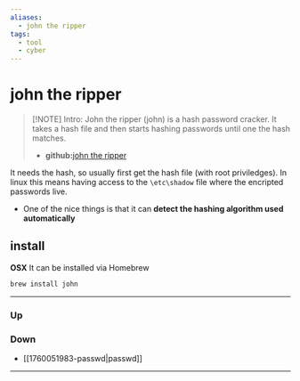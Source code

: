 ```yaml
---
aliases:
  - john the ripper
tags:
  - tool
  - cyber
---
```

# john the ripper
> [!NOTE] Intro: 
> John the ripper (john) is a hash password cracker. It takes a hash file and then starts hashing passwords until one the hash matches.
> - **github:**[john the ripper](https://github.com/openwall/john)
> 

It needs the hash, so usually first get the hash file (with root priviledges). In linux this means having access to the `\etc\shadow` file where the encripted passwords live. 
	
- One of the nice things is that it can **detect the hashing algorithm used automatically**
## install
**OSX**
It can be installed via Homebrew

```bash
brew install john
```
***
### Up
### Down
- [[1760051983-passwd|passwd]]
***
